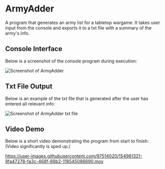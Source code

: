 # ArmyAdder
A program that generates an army list for a tabletop wargame. It takes user input from the console and exports it to a txt file with a summary of the army's info.

## Console Interface

Below is a screenshot of the console program during execution:

![Screenshot of ArmyAdder](https://user-images.githubusercontent.com/97514020/154974061-d564738c-fa5c-49ae-9d96-2d40b9d94ded.png)

## Txt File Output

Below is an example of the txt file that is generated after the user has entered all relevant info:

![Screenshot of ArmyAdder txt file](https://user-images.githubusercontent.com/97514020/154974375-7c7aff52-5613-4cdb-99d1-60450754b8f3.png)

## Video Demo

Below is a short video demonstrating the program from start to finish:<br>
(Video significantly is sped up.)

https://user-images.githubusercontent.com/97514020/154981321-9fa47278-fa3c-468f-88b2-118545086690.mov
